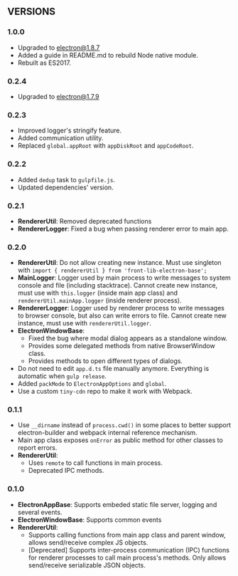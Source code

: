 
## VERSIONS

### 1.0.0
- Upgraded to electron@1.8.7
- Added a guide in README.md to rebuild Node native module.
- Rebuilt as ES2017.

### 0.2.4
- Upgraded to electron@1.7.9

### 0.2.3
- Improved logger's stringify feature.
- Added communication utility.
- Replaced `global.appRoot` with `appDiskRoot` and `appCodeRoot`.

### 0.2.2

- Added `dedup` task to `gulpfile.js`.
- Updated dependencies' version.

### 0.2.1

- **RendererUtil**: Removed deprecated functions
- **RendererLogger**: Fixed a bug when passing renderer error to main app.

### 0.2.0

- **RendererUtil**: Do not allow creating new instance. Must use singleton with `import { rendererUtil } from 'front-lib-electron-base';`
- **MainLogger**: Logger used by main process to write messages to system console and file (including stacktrace). Cannot create new instance, must use with `this.logger` (inside main app class) and `rendererUtil.mainApp.logger` (inside renderer process).
- **RendererLogger**: Logger used by renderer process to write messages to browser console, but also can write errors to file. Cannot create new instance, must use with `rendererUtil.logger`.
- **ElectronWindowBase**:
    * Fixed the bug where modal dialog appears as a standalone window.
	* Provides some delegated methods from native BrowserWindow class.
	* Provides methods to open different types of dialogs.
- Do not need to edit `app.d.ts` file manually anymore. Everything is automatic when `gulp release`.
- Added `packMode` to `ElectronAppOptions` and `global`.
- Use a custom `tiny-cdn` repo to make it work with Webpack.

### 0.1.1

- Use `__dirname` instead of `process.cwd()` in some places to better support electron-builder and webpack internal reference mechanism.
- Main app class exposes `onError` as public method for other classes to report errors.
- **RendererUtil**:
    * Uses `remote` to call functions in main process.
	* Deprecated IPC methods.

### 0.1.0

- **ElectronAppBase**: Supports embeded static file server, logging and several events.
- **ElectronWindowBase**: Supports common events
- **RendererUtil**: 
  - Supports calling functions from main app class and parent window, allows send/receive complex JS objects.
  - [Deprecated] Supports inter-process communication (IPC) functions for renderer processes to call main process's methods. Only allows send/receive serializable JSON objects.